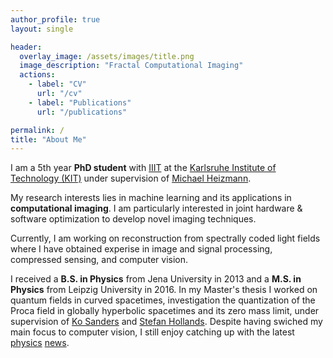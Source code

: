 ```yaml
---
author_profile: true
layout: single

header:
  overlay_image: /assets/images/title.png
  image_description: "Fractal Computational Imaging"
  actions:
    - label: "CV"
      url: "/cv"
    - label: "Publications"
      url: "/publications"

permalink: /
title: "About Me"
---
```


I  am a 5th year **PhD student** with [IIIT] at the [Karlsruhe Institute of Technology (KIT)] under supervision of [Michael Heizmann].

My research interests lies in machine learning and its applications in **computational imaging**.
I am particularly interested in joint hardware & software optimization to develop novel imaging techniques.


Currently, I am working on reconstruction from spectrally coded light fields where I have obtained experise in image and signal processing, compressed sensing, and computer vision.

I received a **B.S. in Physics** from Jena University in 2013 and a **M.S. in Physics** from Leipzig University in 2016.
In my Master's thesis I worked on quantum fields in curved spacetimes, investigation the quantization of the Proca field in globally hyperbolic spacetimes and its zero mass limit, under supervision of [Ko Sanders] and [Stefan Hollands].
Despite having swiched my main focus to computer vision, I still enjoy catching up with the latest [physics](https://www.quantamagazine.org/) [news](https://www.math.columbia.edu/~woit/wordpress/).


[Michael Heizmann]: https://www.iiit.kit.edu/english/3252.php
[IIIT]: https://iiit.kit.edu/english
[LTI]: https://www.lti.kit.edu/english/
[Karlsruhe Institute of Technology (KIT)]: https://www.kit.edu/english
[Ko Sanders]: https://www.dcu.ie/maths/people/ko-sanders
[Stefan Hollands]: https://home.uni-leipzig.de/tet/?page_id=215
